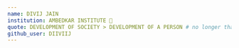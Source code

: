 ```yaml
---
name: DIVIJ JAIN  
institution: AMBEDKAR INSTITUTE 🚩 
quote: DEVELOPMENT OF SOCIETY > DEVELOPMENT OF A PERSON # no longer than 100 characters, avoid using quotes(") to guarantee the format remains the same.
github_user: DIIVIIJ
---
```

